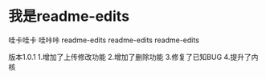 # 我是readme-edits
哇卡哇卡
哇咔咔
readme-edits
readme-edits
readme-edits




版本1.0.1
1.增加了上传修改功能
2.增加了删除功能
3.修复了已知BUG
4.提升了内核

